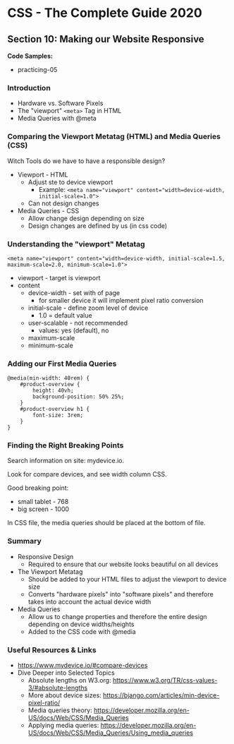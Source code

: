 # CSS - The Complete Guide 2020

## Section 10: Making our Website Responsive

__Code Samples:__
- practicing-05


### Introduction

- Hardware vs. Software Pixels
- The "viewport" `<meta>` Tag in HTML
- Media Queries with @meta


### Comparing the Viewport Metatag (HTML) and Media Queries (CSS)

Witch Tools do we have to have a responsible design?
- Viewport - HTML
    - Adjust ste to device viewport
        - Example: `<meta name="viewport" content="width=device-width, initial-scale=1.0">`
    - Can not design changes
- Media Queries - CSS
    - Allow change design depending on size
    - Design changes are defined by us (in css code)


### Understanding the "viewport" Metatag

`<meta name="viewport" content="width=device-width, initial-scale=1.5, maximum-scale=2.0, minimum-scale=1.0">`
- viewport - target is viewport
- content
    - device-width - set with of page
        - for smaller device it will implement pixel ratio conversion
    - initial-scale - define zoom level of device
        - 1.0 = default value
    - user-scalable -  not recommended
        - values: yes (default), no
    - maximum-scale
    - minimum-scale


### Adding our First Media Queries

```
@media(min-width: 40rem) {
    #product-overview {
        height: 40vh;
        background-position: 50% 25%;
    }
    #product-overview h1 {
        font-size: 3rem;
    }
}
```


### Finding the Right Breaking Points

Search information on site: mydevice.io.

Look for compare devices, and see width column CSS.

Good breaking point:
- small tablet - 768
- big screen - 1000

In CSS file, the media queries should be placed at the bottom of file.



### Summary

- Responsive Design
    - Required to ensure that our website looks beautiful on all devices
- The Viewport Metatag
    - Should be added to your HTML files to adjust the viewport to device size
    - Converts "hardware pixels" into "software pixels" and therefore takes into account the actual device width
- Media Queries
    - Allow us to change properties and therefore the entire design depending on device widths/heights
    - Added to the CSS code with @media


### Useful Resources & Links

- https://www.mydevice.io/#compare-devices
- Dive Deeper into Selected Topics
    - Absolute lengths on W3.org: https://www.w3.org/TR/css-values-3/#absolute-lengths
    - More about device sizes: https://bjango.com/articles/min-device-pixel-ratio/
    - Media queries theory: https://developer.mozilla.org/en-US/docs/Web/CSS/Media_Queries
    - Applying media queries: https://developer.mozilla.org/en-US/docs/Web/CSS/Media_Queries/Using_media_queries